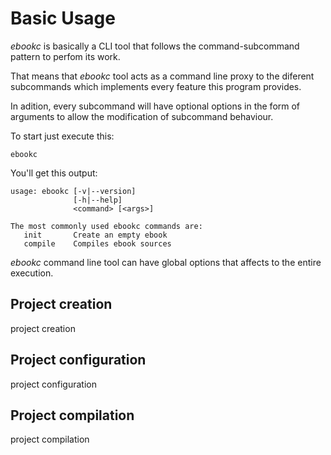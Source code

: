 Basic Usage
===========

*ebookc* is basically a CLI tool that follows the command-subcommand pattern to
perfom its work.

That means that *ebookc* tool acts as a command line proxy to the diferent 
subcommands which implements every feature this program provides. 

In adition, every subcommand will have optional options in the form of arguments 
to allow the modification of subcommand behaviour.

To start just execute this:

    ebookc

You'll get this output:

    usage: ebookc [-v|--version]
                  [-h|--help]
                  <command> [<args>]

    The most commonly used ebookc commands are:
       init       Create an empty ebook
       compile    Compiles ebook sources

*ebookc* command line tool can have global options that affects to the entire 
execution.

Project creation
----------------

project creation

Project configuration
---------------------

project configuration

Project compilation
-------------------

project compilation


